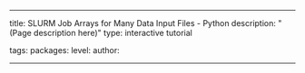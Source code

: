 ---

title: SLURM Job Arrays for Many Data Input Files - Python
description: "(Page description here)"
type: interactive tutorial

tags: 
packages: 
level: 
author: 

---